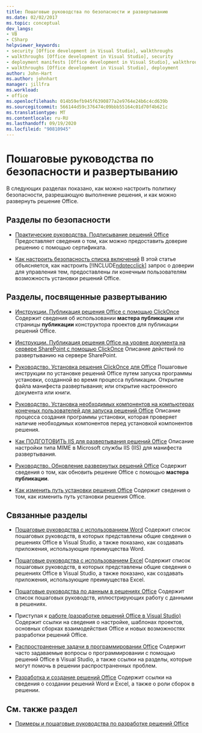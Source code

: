 ```yaml
---
title: Пошаговые руководства по безопасности и развертыванию
ms.date: 02/02/2017
ms.topic: conceptual
dev_langs:
- VB
- CSharp
helpviewer_keywords:
- security [Office development in Visual Studio], walkthroughs
- walkthroughs [Office development in Visual Studio], security
- deployment manifests [Office development in Visual Studio], walkthroughs
- walkthroughs [Office development in Visual Studio], deployment
author: John-Hart
ms.author: johnhart
manager: jillfra
ms.workload:
- office
ms.openlocfilehash: 014b59efb945f6390877a2e9764e24b6c4cd639b
ms.sourcegitcommit: 566144d59c376474c09bbb55164c01d70f4b621c
ms.translationtype: MT
ms.contentlocale: ru-RU
ms.lasthandoff: 09/19/2020
ms.locfileid: "90810945"
---
```

# <a name="security-and-deployment-walkthroughs"></a>Пошаговые руководства по безопасности и развертыванию
  В следующих разделах показано, как можно настроить политику безопасности, разрешающую выполнение решения, и как можно развернуть решение Office.

## <a name="security-topics"></a>Разделы по безопасности
- [Практические руководства. Подписывание решений Office](../vsto/how-to-sign-office-solutions.md) Предоставляет сведения о том, как можно предоставить доверие решению с помощью сертификата.

- [Как настроить безопасность списка включений](../vsto/how-to-configure-inclusion-list-security.md) В этой статье объясняется, как настроить [!INCLUDE[ndptecclick](../vsto/includes/ndptecclick-md.md)] запрос о доверии для управления тем, предоставлены ли конечным пользователям возможность установки решений Office.

## <a name="deployment-topics"></a>Разделы, посвященные развертыванию
- [Инструкции. Публикация решения Office с помощью ClickOnce](/previous-versions/bb386095(v=vs.110)) Содержит сведения об использовании **мастера публикации** или страницы **публикации** конструктора проектов для публикации решений Office.

- [Инструкции. Публикация решения Office на уровне документа на сервере SharePoint с помощью ClickOnce](/previous-versions/bb608595(v=vs.110)) Описание действий по развертыванию на сервере SharePoint.

- [Руководство. Установка решения ClickOnce для Office](/previous-versions/bb608592(v=vs.110)) Пошаговые инструкции по установке решений Office путем запуска программы установки, созданной во время процесса публикации. Открытие файла манифеста развертывания; или открытие настроенного документа или книги.

- [Руководство. Установка необходимых компонентов на компьютерах конечных пользователей для запуска решений Office](/previous-versions/bb608608(v=vs.110)) Описание процесса создания программы установки, которая проверяет наличие необходимых компонентов перед установкой компонентов решения.

- [Как ПОДГОТОВИТЬ IIS для развертывания решений Office](/previous-versions/bb608629(v=vs.110)) Описание настройки типа MIME в Microsoft службы IIS (IIS) для манифеста развертывания.

- [Руководство. Обновление развернутых решений Office](/previous-versions/bb157871(v=vs.110)) Содержит сведения о том, как обновить решение Office с помощью **мастера публикации**.

- [Как изменить путь установки решения Office](/previous-versions/bb608626(v=vs.110)) Содержит сведения о том, как изменить путь установки решения Office.

## <a name="related-sections"></a>Связанные разделы
- [Пошаговые руководства с использованием Word](../vsto/walkthroughs-using-word.md) Содержит список пошаговых руководств, в которых представлены общие сведения о решениях Office в Visual Studio, а также показано, как создавать приложения, использующие преимущества Word.

- [Пошаговые руководства с использованием Excel](../vsto/walkthroughs-using-excel.md) Содержит список пошаговых руководств, в которых представлены общие сведения о решениях Office в Visual Studio, а также показано, как создавать приложения, использующие преимущества Excel.

- [Пошаговые руководства по данным в решениях Office](../vsto/data-in-office-solutions-walkthroughs.md) Содержит список пошаговых руководств, иллюстрирующих работу с данными в решениях.

- Приступая к [работе &#40;разработке решений Office в Visual Studio&#41;](../vsto/getting-started-office-development-in-visual-studio.md) Содержит ссылки на сведения о настройке, шаблонах проектов, основных сборках взаимодействия Office и новых возможностях разработки решений Office.

- [Распространенные задачи в программировании Office](../vsto/common-tasks-in-office-programming.md) Содержит часто задаваемые вопросы о программировании с помощью решений Office в Visual Studio, а также ссылки на разделы, которые могут помочь в решении распространенных проблем.

- [Разработка и создание решений Office](../vsto/designing-and-creating-office-solutions.md) Содержит ссылки на сведения о создании решений Word и Excel, а также о роли сборок в решении.

## <a name="see-also"></a>См. также раздел
- [Примеры и пошаговые руководства по разработке решений Office](../vsto/office-development-samples-and-walkthroughs.md)